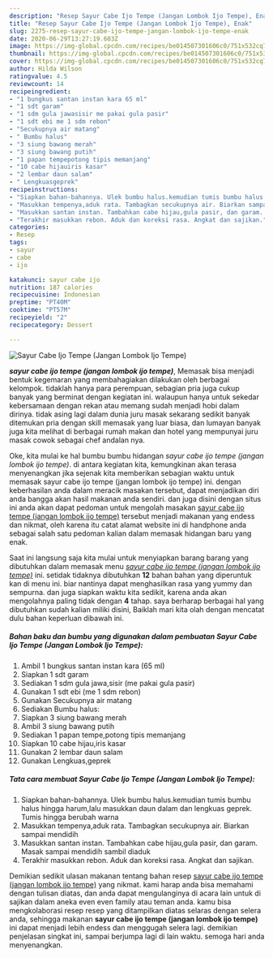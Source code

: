 ```yaml
---
description: "Resep Sayur Cabe Ijo Tempe (Jangan Lombok Ijo Tempe), Enak"
title: "Resep Sayur Cabe Ijo Tempe (Jangan Lombok Ijo Tempe), Enak"
slug: 2275-resep-sayur-cabe-ijo-tempe-jangan-lombok-ijo-tempe-enak
date: 2020-06-29T13:27:19.603Z
image: https://img-global.cpcdn.com/recipes/be014507301606c0/751x532cq70/sayur-cabe-ijo-tempe-jangan-lombok-ijo-tempe-foto-resep-utama.jpg
thumbnail: https://img-global.cpcdn.com/recipes/be014507301606c0/751x532cq70/sayur-cabe-ijo-tempe-jangan-lombok-ijo-tempe-foto-resep-utama.jpg
cover: https://img-global.cpcdn.com/recipes/be014507301606c0/751x532cq70/sayur-cabe-ijo-tempe-jangan-lombok-ijo-tempe-foto-resep-utama.jpg
author: Hilda Wilson
ratingvalue: 4.5
reviewcount: 14
recipeingredient:
- "1 bungkus santan instan kara 65 ml"
- "1 sdt garam"
- "1 sdm gula jawasisir me pakai gula pasir"
- "1 sdt ebi me 1 sdm rebon"
- "Secukupnya air matang"
- " Bumbu halus"
- "3 siung bawang merah"
- "3 siung bawang putih"
- "1 papan tempepotong tipis memanjang"
- "10 cabe hijauiris kasar"
- "2 lembar daun salam"
- " Lengkuasgeprek"
recipeinstructions:
- "Siapkan bahan-bahannya. Ulek bumbu halus.kemudian tumis bumbu halus hingga harum,lalu masukkan daun dalam dan lengkuas geprek. Tumis hingga berubah warna"
- "Masukkan tempenya,aduk rata. Tambagkan secukupnya air. Biarkan sampai mendidih"
- "Masukkan santan instan. Tambahkan cabe hijau,gula pasir, dan garam. Masak sampai mendidih sambil diaduk"
- "Terakhir masukkan rebon. Aduk dan koreksi rasa. Angkat dan sajikan."
categories:
- Resep
tags:
- sayur
- cabe
- ijo

katakunci: sayur cabe ijo 
nutrition: 187 calories
recipecuisine: Indonesian
preptime: "PT40M"
cooktime: "PT57M"
recipeyield: "2"
recipecategory: Dessert

---
```



![Sayur Cabe Ijo Tempe (Jangan Lombok Ijo Tempe)](https://img-global.cpcdn.com/recipes/be014507301606c0/751x532cq70/sayur-cabe-ijo-tempe-jangan-lombok-ijo-tempe-foto-resep-utama.jpg)

<b><i>sayur cabe ijo tempe (jangan lombok ijo tempe)</i></b>, Memasak bisa menjadi bentuk kegemaran yang membahagiakan dilakukan oleh berbagai kelompok. tidaklah hanya para perempuan, sebagian pria juga cukup banyak yang berminat dengan kegiatan ini. walaupun hanya untuk sekedar kebersamaan dengan rekan atau memang sudah menjadi hobi dalam dirinya. tidak asing lagi dalam dunia juru masak sekarang sedikit banyak ditemukan pria dengan skill memasak yang luar biasa, dan lumayan banyak juga kita melihat di berbagai rumah makan dan hotel yang mempunyai juru masak cowok sebagai chef andalan nya.

Oke, kita mulai ke hal bumbu bumbu hidangan <i>sayur cabe ijo tempe (jangan lombok ijo tempe)</i>. di antara kegiatan kita, kemungkinan akan terasa menyenangkan jika sejenak kita memberikan sebagian waktu untuk memasak sayur cabe ijo tempe (jangan lombok ijo tempe) ini. dengan keberhasilan anda dalam meracik masakan tersebut, dapat menjadikan diri anda bangga akan hasil makanan anda sendiri. dan juga disini dengan situs ini anda akan dapat pedoman untuk mengolah masakan <u>sayur cabe ijo tempe (jangan lombok ijo tempe)</u> tersebut menjadi makanan yang endess dan nikmat, oleh karena itu catat alamat website ini di handphone anda sebagai salah satu pedoman kalian dalam memasak hidangan baru yang enak.




Saat ini langsung saja kita mulai untuk menyiapkan barang barang yang dibutuhkan dalam memasak menu <u><i>sayur cabe ijo tempe (jangan lombok ijo tempe)</i></u> ini. setidak tidaknya dibutuhkan <b>12</b> bahan bahan yang diperuntuk kan di menu ini. biar nantinya dapat menghasilkan rasa yang yummy dan sempurna. dan juga siapkan waktu kita sedikit, karena anda akan mengolahnya paling tidak dengan <b>4</b> tahap. saya berharap berbagai hal yang dibutuhkan sudah kalian miliki disini, Baiklah mari kita olah dengan mencatat dulu bahan keperluan dibawah ini.

<!--inarticleads1-->

##### Bahan baku dan bumbu yang digunakan dalam pembuatan Sayur Cabe Ijo Tempe (Jangan Lombok Ijo Tempe):

1. Ambil 1 bungkus santan instan kara (65 ml)
1. Siapkan 1 sdt garam
1. Sediakan 1 sdm gula jawa,sisir (me pakai gula pasir)
1. Gunakan 1 sdt ebi (me 1 sdm rebon)
1. Gunakan Secukupnya air matang
1. Sediakan  Bumbu halus:
1. Siapkan 3 siung bawang merah
1. Ambil 3 siung bawang putih
1. Sediakan 1 papan tempe,potong tipis memanjang
1. Siapkan 10 cabe hijau,iris kasar
1. Gunakan 2 lembar daun salam
1. Gunakan  Lengkuas,geprek




<!--inarticleads2-->

##### Tata cara membuat Sayur Cabe Ijo Tempe (Jangan Lombok Ijo Tempe):

1. Siapkan bahan-bahannya. Ulek bumbu halus.kemudian tumis bumbu halus hingga harum,lalu masukkan daun dalam dan lengkuas geprek. Tumis hingga berubah warna
1. Masukkan tempenya,aduk rata. Tambagkan secukupnya air. Biarkan sampai mendidih
1. Masukkan santan instan. Tambahkan cabe hijau,gula pasir, dan garam. Masak sampai mendidih sambil diaduk
1. Terakhir masukkan rebon. Aduk dan koreksi rasa. Angkat dan sajikan.




Demikian sedikit ulasan makanan tentang bahan resep <u>sayur cabe ijo tempe (jangan lombok ijo tempe)</u> yang nikmat. kami harap anda bisa memahami dengan tulisan diatas, dan anda dapat mengulanginya di acara lain untuk di sajikan dalam aneka even even family atau teman anda. kamu bisa mengkolaborasi resep resep yang ditampilkan diatas selaras dengan selera anda, sehingga makanan <b>sayur cabe ijo tempe (jangan lombok ijo tempe)</b> ini dapat menjadi lebih endess dan menggugah selera lagi. demikian penjelasan singkat ini, sampai berjumpa lagi di lain waktu. semoga hari anda menyenangkan.
